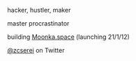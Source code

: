 hacker, hustler, maker

master procrastinator

building [Moonka.space](https://moonka.space) (launching 21/1/12)

[@zcserei](https://twitter.com/zcserei) on Twitter
